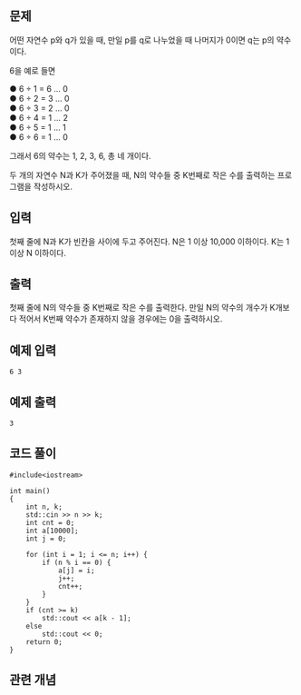 ## 문제 
어떤 자연수 p와 q가 있을 때, 만일 p를 q로 나누었을 때 나머지가 0이면 q는 p의 약수이다. 

6을 예로 들면

  ● 6 ÷ 1 = 6 … 0  
  ● 6 ÷ 2 = 3 … 0  
  ● 6 ÷ 3 = 2 … 0  
  ● 6 ÷ 4 = 1 … 2  
  ● 6 ÷ 5 = 1 … 1  
  ● 6 ÷ 6 = 1 … 0  
  
그래서 6의 약수는 1, 2, 3, 6, 총 네 개이다.

두 개의 자연수 N과 K가 주어졌을 때, N의 약수들 중 K번째로 작은 수를 출력하는 프로그램을 작성하시오.
## 입력
첫째 줄에 N과 K가 빈칸을 사이에 두고 주어진다. N은 1 이상 10,000 이하이다. K는 1 이상 N 이하이다.


## 출력
첫째 줄에 N의 약수들 중 K번째로 작은 수를 출력한다. 만일 N의 약수의 개수가 K개보다 적어서 K번째 약수가 존재하지 않을 경우에는 0을 출력하시오.
## 예제 입력 
```
6 3
```

## 예제 출력  
```
3
```
## 코드 풀이
```
#include<iostream>

int main()
{
    int n, k;
    std::cin >> n >> k;
    int cnt = 0;
    int a[10000];
    int j = 0;

    for (int i = 1; i <= n; i++) {
        if (n % i == 0) {
            a[j] = i;
            j++;
            cnt++;
        }
    }
    if (cnt >= k)
        std::cout << a[k - 1];
    else
        std::cout << 0;
    return 0;
}
```
## 관련 개념
